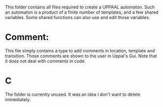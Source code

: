 This folder contains all files required to create a UPPAAL
automaton. Such an automaton is a product of a finite number of
templates, and a few shared variables. Some shared functions can also
use and edit those variables.

# Comment:
This file simply contains a type to add comments in location, template
and transition. Those comments are shown to the user in Uppal's
Gui. Note that it does not deal with comments in code.

# C
The folder is currently unused. It was an idea I don't want to delete
immediately.
